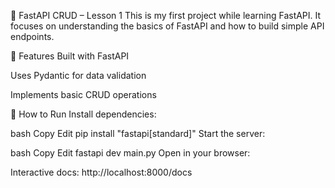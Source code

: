 📘 FastAPI CRUD – Lesson 1
This is my first project while learning FastAPI.
It focuses on understanding the basics of FastAPI and how to build simple API endpoints.

🚀 Features
Built with FastAPI

Uses Pydantic for data validation

Implements basic CRUD operations

🧪 How to Run
Install dependencies:

bash
Copy
Edit
pip install "fastapi[standard]"
Start the server:

bash
Copy
Edit
fastapi dev main.py
Open in your browser:

Interactive docs: http://localhost:8000/docs








